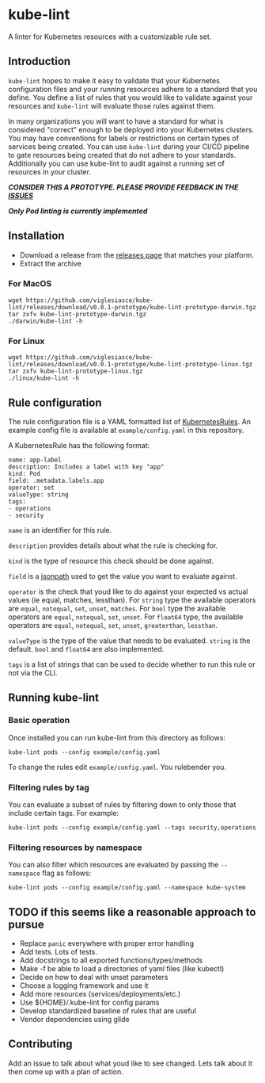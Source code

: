 # kube-lint
A linter for Kubernetes resources with a customizable rule set.

## Introduction
`kube-lint` hopes to make it easy to validate that your Kubernetes configuration files and your running resources
adhere to a standard that you define. You define a list of rules that you would like to validate against your resources
and `kube-lint` will evaluate those rules against them.

In many organizations you will want to have a standard for what is considered "correct" enough to be deployed into 
your Kubernetes clusters. You may have conventions for labels or restrictions on certain types of services being created.
You can use `kube-lint` during your CI/CD pipeline to gate resources being created that do not adhere to your standards.
Additionally you can use kube-lint to audit against a running set of resources in your cluster. 

***CONSIDER THIS A PROTOTYPE. PLEASE PROVIDE FEEDBACK IN THE [ISSUES](https://github.com/viglesiasce/kube-lint/issues)***

***Only Pod linting is currently implemented***

## Installation

- Download a release from the [releases page](https://github.com/viglesiasce/kube-lint/releases/) that matches your platform.
- Extract the archive

### For MacOS
```
wget https://github.com/viglesiasce/kube-lint/releases/download/v0.0.1-prototype/kube-lint-prototype-darwin.tgz
tar zxfv kube-lint-prototype-darwin.tgz
./darwin/kube-lint -h
```

### For Linux
```
wget https://github.com/viglesiasce/kube-lint/releases/download/v0.0.1-prototype/kube-lint-prototype-linux.tgz
tar zxfv kube-lint-prototype-linux.tgz
./linux/kube-lint -h
```

## Rule configuration
The rule configuration file is a YAML formatted list of [KubernetesRules](https://github.com/viglesiasce/kube-lint/blob/master/pkg/rules/rules.go#L44). An example config file is 
available at `example/config.yaml` in this repository.

A KubernetesRule has the following format:
```
name: app-label
description: Includes a label with key "app"
kind: Pod
field: .metadata.labels.app
operator: set
valueType: string
tags:
- operations
- security
```

`name` is an identifier for this rule.

`description` provides details about what the rule is checking for.

`kind` is the type of resource this check should be done against.

`field` is a [jsonpath](https://kubernetes.io/docs/user-guide/jsonpath/) used to get the value you want to evaluate against.

`operator` is the check that youd like to do against your expected vs actual values (ie equal, matches, lessthan). 
For `string` type the available operators are `equal`, `notequal`, `set`, `unset`, `matches`. For `bool` type the available
operators are `equal`, `notequal`, `set`, `unset`. For `float64` type, the available operators are `equal`, `notequal`,
`set`, `unset`, `greaterthan`, `lessthan`.


`valueType` is the type of the value that needs to be evaluated. `string` is the default. `bool` and `float64` are also implemented. 

`tags` is a list of strings that can be used to decide whether to run this rule or not via the CLI. 

## Running kube-lint

### Basic operation
Once installed you can run kube-lint from this directory as follows:
```
kube-lint pods --config example/config.yaml
```

To change the rules edit `example/config.yaml`. You rulebender you.

### Filtering rules by tag
You can evaluate a subset of rules by filtering down to only those that include certain tags. For example:
```
kube-lint pods --config example/config.yaml --tags security,operations
```
### Filtering resources by namespace
You can also filter which resources are evaluated by passing the `--namespace` flag as follows:
```
kube-lint pods --config example/config.yaml --namespace kube-system
```

## TODO if this seems like a reasonable approach to pursue
- Replace `panic` everywhere with proper error handling
- Add tests. Lots of tests.
- Add docstrings to all exported functions/types/methods
- Make -f be able to load a directories of yaml files (like kubectl)
- Decide on how to deal with unset parameters
- Choose a logging framework and use it
- Add more resources (services/deployments/etc.)
- Use ${HOME}/.kube-lint for config params
- Develop standardized baseline of rules that are useful
- Vendor dependencies using glide

## Contributing
Add an issue to talk about what youd like to see changed. Lets talk about it then come up with a plan of action. 

